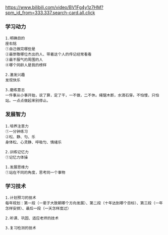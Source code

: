 https://www.bilibili.com/video/BV1Fg4y1z7HM?spm_id_from=333.337.search-card.all.click

### 学习动力
```
1.明确目的
座右铭
①自己做完哪些是
②最崇敬哪位杰出的人、带着这个人的传记经常看看 
③最不服气的周围的人
④哪个同龄人是我的榜样
```

```
2.激发兴趣
发现快乐

```

```
3.磨练意志
一件事从小事开始，说了算，定了干，一不做，二不休。绳锯木断，水滴石穿。不怕慢，只怕站。一点点做起来别停止。
```

### 发展智力
```
1.培养注意力
①一分钟练习
②松、静、匀、乐
身体松、心灵静、呼吸匀、情绪乐
```

```
2.训练记忆力
①记忆力体操
```

```
1.发展思维力
①站在不同的角度，思考同一个事物

```

### 学习技术
```
1.计划预习的技术
每年规划：第一段（一辈子大致朝哪个方向发展）、第二段（十年达到哪个目标）、第三段（一年怎样安排）、最后一段（一天怎样度过）

```

```
2.听课、巩固、适应老师的技术

```

```
3.复习检测的技术

```
